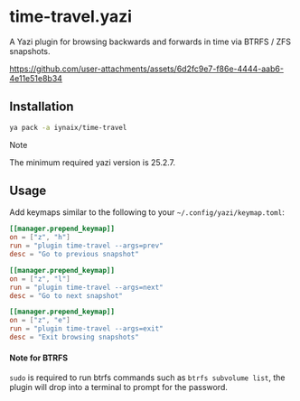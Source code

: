 # time-travel.yazi

A Yazi plugin for browsing backwards and forwards in time via BTRFS / ZFS
snapshots.

https://github.com/user-attachments/assets/6d2fc9e7-f86e-4444-aab6-4e11e51e8b34

## Installation

```sh
ya pack -a iynaix/time-travel
```

> [!NOTE]
> The minimum required yazi version is 25.2.7.

## Usage

Add keymaps similar to the following to your `~/.config/yazi/keymap.toml`:

```toml
[[manager.prepend_keymap]]
on = ["z", "h"]
run = "plugin time-travel --args=prev"
desc = "Go to previous snapshot"

[[manager.prepend_keymap]]
on = ["z", "l"]
run = "plugin time-travel --args=next"
desc = "Go to next snapshot"

[[manager.prepend_keymap]]
on = ["z", "e"]
run = "plugin time-travel --args=exit"
desc = "Exit browsing snapshots"
```

#### Note for BTRFS

`sudo` is required to run btrfs commands such as `btrfs subvolume list`, the
plugin will drop into a terminal to prompt for the password.
